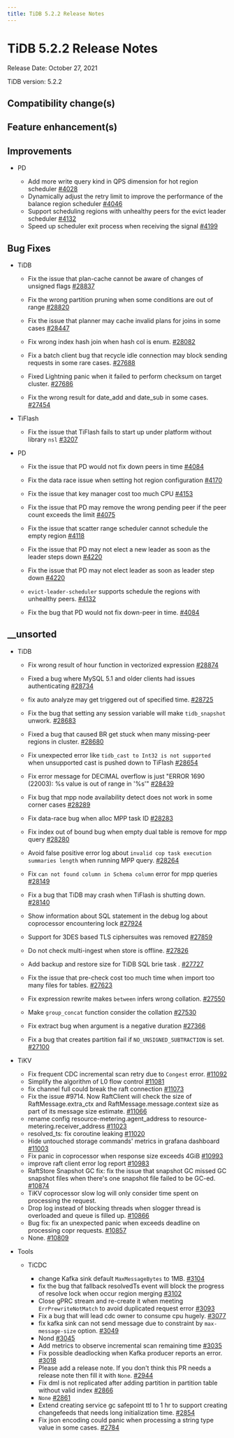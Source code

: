 ```yaml
---
title: TiDB 5.2.2 Release Notes
---
```




# TiDB 5.2.2 Release Notes

Release Date: October 27, 2021

TiDB version: 5.2.2

## Compatibility change(s)

## Feature enhancement(s)

## Improvements

+ PD

    - Add more write query kind in QPS dimension for hot region scheduler [#4028](https://github.com/tikv/pd/pull/4028)
    - Dynamically adjust the retry limit to improve the performance of the balance region scheduler [#4046](https://github.com/tikv/pd/pull/4046)
    - Support scheduling regions with unhealthy peers for the evict leader scheduler [#4132](https://github.com/tikv/pd/pull/4132)
    - Speed up scheduler exit process when receiving the signal [#4199](https://github.com/tikv/pd/pull/4199)

## Bug Fixes

+ TiDB

    - Fix the issue that plan-cache cannot be aware of changes of unsigned flags [#28837](https://github.com/pingcap/tidb/pull/28837)

    - Fix the wrong partition pruning when some conditions are out of range  [#28820](https://github.com/pingcap/tidb/pull/28820)

    - Fix the issue that planner may cache invalid plans for joins in some cases [#28447](https://github.com/pingcap/tidb/pull/28447)

    - Fix wrong index hash join when hash col is enum. [#28082](https://github.com/pingcap/tidb/pull/28082)
    - Fix a batch client bug that recycle idle connection may block sending requests in some rare cases. [#27688](https://github.com/pingcap/tidb/pull/27688)
    - Fixed Lightning panic when it failed to perform checksum on target cluster. [#27686](https://github.com/pingcap/tidb/pull/27686)
    - Fix the wrong result for date_add and date_sub in some cases. [#27454](https://github.com/pingcap/tidb/pull/27454)

+ TiFlash

    - Fix the issue that TiFlash fails to start up under platform without library `nsl` [#3207](https://github.com/pingcap/tics/pull/3207)

+ PD

    - Fix the issue that PD would not fix down peers in time [#4084](https://github.com/tikv/pd/pull/4084)
    - Fix the data race issue when setting hot region configuration [#4170](https://github.com/tikv/pd/pull/4170)
    - Fix the issue that key manager cost too much CPU [#4153](https://github.com/tikv/pd/pull/4153)
    - Fix the issue that PD may remove the wrong pending peer if the peer count exceeds the limit [#4075](https://github.com/tikv/pd/pull/4075)
    - Fix the issue that scatter range scheduler cannot schedule the empty region [#4118](https://github.com/tikv/pd/pull/4118)
    - Fix the issue that PD may not elect a new leader as soon as the leader steps down [#4220](https://github.com/tikv/pd/pull/4220)


    - Fix the issue that PD may not elect leader as soon as leader step down [#4220](https://github.com/tikv/pd/pull/4220)
    - `evict-leader-scheduler` supports schedule the regions with unhealthy peers. [#4132](https://github.com/tikv/pd/pull/4132)
    - Fix the bug that PD would not fix down-peer in time. [#4084](https://github.com/tikv/pd/pull/4084)

## __unsorted

+ TiDB

    - Fix wrong result of hour function in vectorized expression [#28874](https://github.com/pingcap/tidb/pull/28874)
    - Fixed a bug where MySQL 5.1 and older clients had issues authenticating [#28734](https://github.com/pingcap/tidb/pull/28734)
    - fix auto analyze may get triggered out of specified time. [#28725](https://github.com/pingcap/tidb/pull/28725)
    - Fix the bug that setting any session variable will make `tidb_snapshot` unwork. [#28683](https://github.com/pingcap/tidb/pull/28683)
    - Fixed a bug that caused BR get stuck when many missing-peer regions in cluster. [#28680](https://github.com/pingcap/tidb/pull/28680)
    - Fix unexpected error like `tidb_cast to Int32 is not supported` when unsupported cast is pushed down to TiFlash [#28654](https://github.com/pingcap/tidb/pull/28654)
    - Fix error message for DECIMAL overflow is just "ERROR 1690 (22003): %s value is out of range in '%s'" [#28439](https://github.com/pingcap/tidb/pull/28439)
    - Fix bug that mpp node availability detect does not work in some corner cases [#28289](https://github.com/pingcap/tidb/pull/28289)
    - Fix data-race bug when alloc MPP task ID [#28283](https://github.com/pingcap/tidb/pull/28283)

    - Fix index out of bound bug when empty dual table is remove for mpp query [#28280](https://github.com/pingcap/tidb/pull/28280)
    - Avoid false positive error log about `invalid cop task execution summaries length` when running MPP query. [#28264](https://github.com/pingcap/tidb/pull/28264)
    - Fix `can not found column in Schema column` error for mpp queries [#28149](https://github.com/pingcap/tidb/pull/28149)
    - Fix a bug that TiDB may crash when TiFlash is shutting down. [#28140](https://github.com/pingcap/tidb/pull/28140)
    - Show information about SQL statement in the debug log about coprocessor encountering lock  [#27924](https://github.com/pingcap/tidb/pull/27924)
    - Support for 3DES based TLS ciphersuites was removed [#27859](https://github.com/pingcap/tidb/pull/27859)
    - Do not check multi-ingest when store is offline. [#27826](https://github.com/pingcap/tidb/pull/27826)
    - Add backup and restore size for TiDB SQL brie task . [#27727](https://github.com/pingcap/tidb/pull/27727)
    - Fix the issue that pre-check cost too much time when import too many files for tables. [#27623](https://github.com/pingcap/tidb/pull/27623)
    - Fix expression rewrite makes `between` infers wrong collation. [#27550](https://github.com/pingcap/tidb/pull/27550)

    - Make `group_concat` function consider the collation [#27530](https://github.com/pingcap/tidb/pull/27530)
    - Fix extract bug when argument is a negative duration [#27366](https://github.com/pingcap/tidb/pull/27366)
    - Fix a bug that creates partition fail if `NO_UNSIGNED_SUBTRACTION` is set. [#27100](https://github.com/pingcap/tidb/pull/27100)

+ TiKV

    - Fix frequent CDC incremental scan retry due to `Congest` error. [#11092](https://github.com/tikv/tikv/pull/11092)
    - Simplify the algorithm of L0 flow control [#11081](https://github.com/tikv/tikv/pull/11081)
    - fix channel full could break the raft connection [#11073](https://github.com/tikv/tikv/pull/11073)
    - Fix the issue #9714. Now RaftClient will check the size of RaftMessage.extra_ctx and RaftMessage.message.context size as part of its message size estimate. [#11066](https://github.com/tikv/tikv/pull/11066)
    - rename config resource-metering.agent_address to resource-metering.receiver_address [#11023](https://github.com/tikv/tikv/pull/11023)
    - resolved_ts: fix coroutine leaking [#11020](https://github.com/tikv/tikv/pull/11020)
    - Hide untouched storage commands' metrics in grafana dashboard [#11003](https://github.com/tikv/tikv/pull/11003)
    - Fix panic in coprocessor when response size exceeds 4GiB [#10993](https://github.com/tikv/tikv/pull/10993)
    - improve raft client error log report [#10983](https://github.com/tikv/tikv/pull/10983)
    - RaftStore Snapshot GC fix: fix the issue that snapshot GC missed GC snapshot files when there's one snapshot file failed to be GC-ed. [#10874](https://github.com/tikv/tikv/pull/10874)
    - TiKV coprocessor slow log will only consider time spent on processing the request. 
    - Drop log instead of blocking threads when slogger thread is overloaded and queue is filled up. [#10866](https://github.com/tikv/tikv/pull/10866)
    - Bug fix: fix an unexpected panic when exceeds deadline on processing copr requests. [#10857](https://github.com/tikv/tikv/pull/10857)
    - None. [#10809](https://github.com/tikv/tikv/pull/10809)

+ Tools

    + TiCDC

        - change Kafka sink default `MaxMessageBytes` to 1MB. [#3104](https://github.com/pingcap/ticdc/pull/3104)
        - fix the bug that fallback resolvedTs event  will block the progress of resolve lock when occur region merging [#3102](https://github.com/pingcap/ticdc/pull/3102)
        - Close gPRC stream and re-create it when meeting `ErrPrewriteNotMatch` to avoid duplicated request error [#3093](https://github.com/pingcap/ticdc/pull/3093)
        - Fix a bug that will lead cdc owner to consume cpu hugely. [#3077](https://github.com/pingcap/ticdc/pull/3077)
        - fix kafka sink can not send message due to constraint by `max-message-size` option. [#3049](https://github.com/pingcap/ticdc/pull/3049)
        - Nond [#3045](https://github.com/pingcap/ticdc/pull/3045)
        - Add metrics to observe incremental scan remaining time [#3035](https://github.com/pingcap/ticdc/pull/3035)
        - Fix possible deadlocking when Kafka producer reports an error. [#3018](https://github.com/pingcap/ticdc/pull/3018)
        - Please add a release note. If you don't think this PR needs a release note then fill it with `None`. [#2944](https://github.com/pingcap/ticdc/pull/2944)
        - Fix dml is not replicated after adding partition in partition table without valid index [#2866](https://github.com/pingcap/ticdc/pull/2866)
        - `None` [#2861](https://github.com/pingcap/ticdc/pull/2861)
        - Extend creating service gc safepoint ttl to 1 hr to support creating changefeeds that needs long initialization time. [#2854](https://github.com/pingcap/ticdc/pull/2854)
        - Fix json encoding could panic when processing a string type value in some cases. [#2784](https://github.com/pingcap/ticdc/pull/2784)
